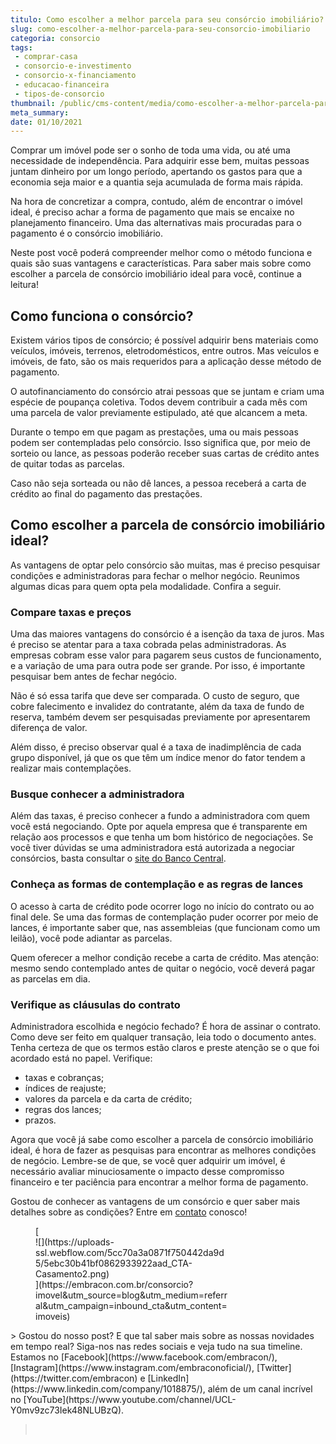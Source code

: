 ```yaml
---
titulo: Como escolher a melhor parcela para seu consórcio imobiliário?
slug: como-escolher-a-melhor-parcela-para-seu-consorcio-imobiliario
categoria: consorcio
tags:
 - comprar-casa
 - consorcio-e-investimento
 - consorcio-x-financiamento
 - educacao-financeira
 - tipos-de-consorcio
thumbnail: /public/cms-content/media/como-escolher-a-melhor-parcela-para-seu-consorcio-imobiliario.jpeg
meta_summary: 
date: 01/10/2021
---
```

Comprar um imóvel pode ser o sonho de toda uma vida, ou até uma necessidade de independência. Para adquirir esse bem, muitas pessoas juntam dinheiro por um longo período, apertando os gastos para que a economia seja maior e a quantia seja acumulada de forma mais rápida.

Na hora de concretizar a compra, contudo, além de encontrar o imóvel ideal, é preciso achar a forma de pagamento que mais se encaixe no planejamento financeiro. Uma das alternativas mais procuradas para o pagamento é o consórcio imobiliário.

Neste post você poderá compreender melhor como o método funciona e quais são suas vantagens e características. Para saber mais sobre como escolher a parcela de consórcio imobiliário ideal para você, continue a leitura!

Como funciona o consórcio?
--------------------------

Existem vários tipos de consórcio; é possível adquirir bens materiais como veículos, imóveis, terrenos, eletrodomésticos, entre outros. Mas veículos e imóveis, de fato, são os mais requeridos para a aplicação desse método de pagamento.

O autofinanciamento do consórcio atrai pessoas que se juntam e criam uma espécie de poupança coletiva. Todos devem contribuir a cada mês com uma parcela de valor previamente estipulado, até que alcancem a meta.

Durante o tempo em que pagam as prestações, uma ou mais pessoas podem ser contempladas pelo consórcio. Isso significa que, por meio de sorteio ou lance, as pessoas poderão receber suas cartas de crédito antes de quitar todas as parcelas.

Caso não seja sorteada ou não dê lances, a pessoa receberá a carta de crédito ao final do pagamento das prestações.

Como escolher a parcela de consórcio imobiliário ideal?
-------------------------------------------------------

As vantagens de optar pelo consórcio são muitas, mas é preciso pesquisar condições e administradoras para fechar o melhor negócio. Reunimos algumas dicas para quem opta pela modalidade. Confira a seguir.

### Compare taxas e preços

Uma das maiores vantagens do consórcio é a isenção da taxa de juros. Mas é preciso se atentar para a taxa cobrada pelas administradoras. As empresas cobram esse valor para pagarem seus custos de funcionamento, e a variação de uma para outra pode ser grande. Por isso, é importante pesquisar bem antes de fechar negócio.

Não é só essa tarifa que deve ser comparada. O custo de seguro, que cobre falecimento e invalidez do contratante, além da taxa de fundo de reserva, também devem ser pesquisadas previamente por apresentarem diferença de valor.

Além disso, é preciso observar qual é a taxa de inadimplência de cada grupo disponível, já que os que têm um índice menor do fator tendem a realizar mais contemplações.

### Busque conhecer a administradora

Além das taxas, é preciso conhecer a fundo a administradora com quem você está negociando. Opte por aquela empresa que é transparente em relação aos processos e que tenha um bom histórico de negociações. Se você tiver dúvidas se uma administradora está autorizada a negociar consórcios, basta consultar o [site do Banco Central](https://www.bcb.gov.br/acessoinformacao/legado?url=https:%2F%2Fwww.bcb.gov.br%2Ffis%2Finfo%2Finstituicoes.asp%3Fidpai%3DINFCAD).

### Conheça as formas de contemplação e as regras de lances

O acesso à carta de crédito pode ocorrer logo no início do contrato ou ao final dele. Se uma das formas de contemplação puder ocorrer por meio de lances, é importante saber que, nas assembleias (que funcionam como um leilão), você pode adiantar as parcelas.

Quem oferecer a melhor condição recebe a carta de crédito. Mas atenção: mesmo sendo contemplado antes de quitar o negócio, você deverá pagar as parcelas em dia.

### Verifique as cláusulas do contrato

Administradora escolhida e negócio fechado? É hora de assinar o contrato. Como deve ser feito em qualquer transação, leia todo o documento antes. Tenha certeza de que os termos estão claros e preste atenção se o que foi acordado está no papel. Verifique:

- taxas e cobranças;
- índices de reajuste;
- valores da parcela e da carta de crédito;
- regras dos lances;
- prazos.

Agora que você já sabe como escolher a parcela de consórcio imobiliário ideal, é hora de fazer as pesquisas para encontrar as melhores condições de negócio. Lembre-se de que, se você quer adquirir um imóvel, é necessário avaliar minuciosamente o impacto desse compromisso financeiro e ter paciência para encontrar a melhor forma de pagamento.

Gostou de conhecer as vantagens de um consórcio e quer saber mais detalhes sobre as condições? Entre em [contato](https://docs.google.com/document/d/1LxszAIUJxj4NwnXDGXnW9i4m5Bi2R1Tb9gzdEvkUP8k/edit) conosco!

<figure class="w-richtext-figure-type-image w-richtext-align-center" style="max-width:310px">[<div>![](https://uploads-ssl.webflow.com/5cc70a3a0871f750442da9d5/5ebc30b41bf0862933922aad_CTA-Casamento2.png)</div>](https://embracon.com.br/consorcio?imovel&utm_source=blog&utm_medium=referral&utm_campaign=inbound_cta&utm_content=imoveis)</figure>> Gostou do nosso post? E que tal saber mais sobre as nossas novidades em tempo real? Siga-nos nas redes sociais e veja tudo na sua timeline. Estamos no [Facebook](https://www.facebook.com/embracon/), [Instagram](https://www.instagram.com/embraconoficial/), [Twitter](https://twitter.com/embracon) e [LinkedIn](https://www.linkedin.com/company/1018875/), além de um canal incrível no [YouTube](https://www.youtube.com/channel/UCL-Y0mv9zc73Iek48NLUBzQ).

> ‍
